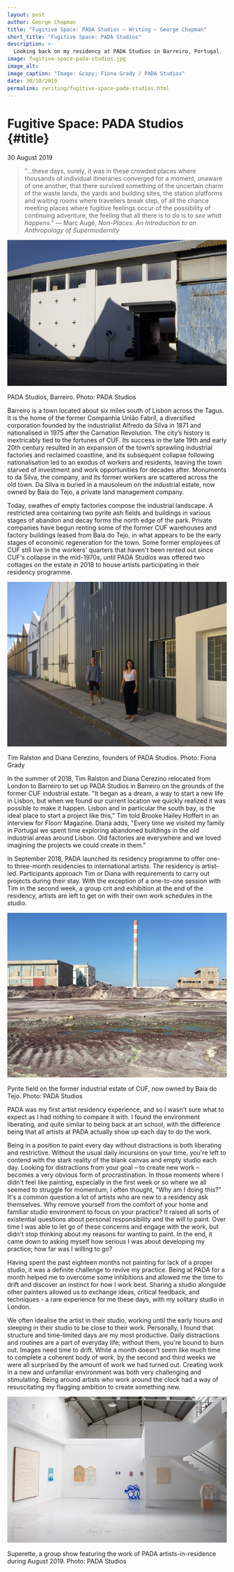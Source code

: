 ```yaml
---
layout: post
author: George Chapman
title: "Fugitive Space: PADA Studios — Writing — George Chapman"
short_title: "Fugitive Space: PADA Studios"
description: >-
  Looking back on my residency at PADA Studios in Barreiro, Portugal.
image: fugitive-space-pada-studios.jpg
image_alt:
image_caption: "Image: &copy; Fiona Grady / PADA Studios"
date: 30/10/2019
permalink: /writing/fugitive-space-pada-studios.html
---
```


# Fugitive Space: PADA Studios {#title}
30 August 2019

> "...these days, surely, it was in these crowded places where thousands
of individual itineraries converged for a moment, unaware of one
another, that there survived something of the uncertain charm of the
waste lands, the yards and building sites, the station platforms and
waiting rooms where travellers break step, of all the chance meeting
places where fugitive feelings occur of the possibility of continuing
adventure, the feeling that all there is to do is to *see what
happens*."
> — Marc Augé, _Non-Places: An Introduction to an Anthropology of
Supermodernity_

![PADA Studios, Barreiro. Photo: PADA Studios](/assets/img/fugitive_space-1.jpg)

PADA Studios, Barreiro. Photo: PADA Studios

Barreiro is a town located about six miles south of Lisbon across the
Tagus. It is the home of the former Companhia União Fabril, a
diversified corporation founded by the industrialist Alfredo da Silva in
1871 and nationalised in 1975 after the Carnation Revolution. The city’s
history is inextricably tied to the fortunes of CUF. Its success in the
late 19th and early 20th century resulted in an expansion of the town’s
sprawling industrial factories and reclaimed coastline, and its
subsequent collapse following nationalisation led to an exodus of
workers and residents, leaving the town starved of investment and work
opportunities for decades after. Monuments to da Silva, the company, and
its former workers are scattered across the old town. Da Silva is buried
in a mausoleum on the industrial estate, now owned by Baía do Tejo, a
private land management company.

Today, swathes of empty factories compose the industrial landscape. A
restricted area containing two pyrite ash fields and buildings in
various stages of abandon and decay forms the north edge of the park.
Private companies have begun renting some of the former CUF warehouses
and factory buildings leased from Baía do Tejo, in what appears to be
the early stages of economic regeneration for the town. Some former
employees of CUF still live in the workers' quarters that haven't been
rented out since CUF's collapse in the mid-1970s, until PADA Studios was
offered two cottages on the estate in 2018 to house artists
participating in their residency programme.

![Tim Ralston and Diana Cerezino, founders of PADA Studios. Photo: Fiona Grady](/assets/img/fugitive_space-2.jpg)

Tim Ralston and Diana Cerezino, founders of PADA Studios. Photo: Fiona Grady

In the summer of 2018, Tim Ralston and Diana Cerezino relocated from
London to Barreiro to set up PADA Studios in Barreiro on the grounds of
the former CUF industrial estate. "It began as a dream, a way to start a
new life in Lisbon, but when we found our current location we quickly
realized it was possible to make it happen. Lisbon and in particular the
south bay, is the ideal place to start a project like this," Tim told
Brooke Hailey Hoffert in an interview for Floorr Magazine. Diana adds,
"Every time we visited my family in Portugal we spent time exploring
abandoned buildings in the old industrial areas around Lisbon. Old
factories are everywhere and we loved imagining the projects we could
create in them."

In September 2018, PADA launched its residency programme to offer one-
to three-month residencies to international artists. The residency is
artist-led. Participants approach Tim or Diana with requirements to
carry out projects during their stay. With the exception of a one-to-one
session with Tim in the second week, a group crit and exhibition at the
end of the residency, artists are left to get on with their own work
schedules in the studio.

![Pyrite field on the former industrial estate of CUF, now owned by Baía do Tejo. Photo: PADA Studios](/assets/img/fugitive_space-3.jpg)

Pyrite field on the former industrial estate of CUF, now owned by Baía do Tejo. Photo: PADA Studios

PADA was my first artist residency experience, and so I wasn't sure what
to expect as I had nothing to compare it with. I found the environment
liberating, and quite similar to being back at art school, with the
difference being that all artists at PADA actually show up each day to
do the work.

Being in a position to paint every day without distractions is both
liberating and restrictive. Without the usual daily incursions on your
time, you're left to contend with the stark reality of the blank canvas
and empty studio each day. Looking for distractions from your goal – to
create new work – becomes a very obvious form of procrastination. In
those moments where I didn't feel like painting, especially in the first
week or so where we all seemed to struggle for momentum, I often
thought, "Why am I doing this?" It's a common question a lot of artists
who are new to a residency ask themselves. Why remove yourself from the
comfort of your home and familiar studio environment to focus on your
practice? It raised all sorts of existential questions about personal
responsibility and the will to paint. Over time I was able to let go of
these concerns and engage with the work, but didn't stop thinking about
my reasons for wanting to paint. In the end, it came down to asking
myself how serious I was about developing my practice; how far was I
willing to go?

Having spent the past eighteen months not painting for lack of a proper
studio, it was a definite challenge to revive my practice. Being at PADA
for a month helped me to overcome some inhibitions and allowed me the
time to drift and discover an instinct for how I work best. Sharing a
studio alongside other painters allowed us to exchange ideas, critical
feedback, and techniques - a rare experience for me these days, with my
solitary studio in London.

We often idealise the artist in their studio, working until the early
hours and sleeping in their studio to be close to their work.
Personally, I found that structure and time-limited days are my most
productive. Daily distractions and routines are a part of everyday life;
without them, you're bound to burn out. Images need time to drift. While
a month doesn't seem like much time to complete a coherent body of work,
by the second and third weeks we were all surprised by the amount of
work we had turned out. Creating work in a new and unfamiliar
environment was both very challenging and stimulating. Being around
artists who work around the clock had a way of resuscitating my flagging
ambition to create something new.

![Superette, a group show featuring the work of PADA artists-in-residence during August 2019. Photo: PADA Studios](/assets/img/fugitive_space-4.jpg)

Superette, a group show featuring the work of PADA artists-in-residence during August 2019. Photo: PADA Studios
